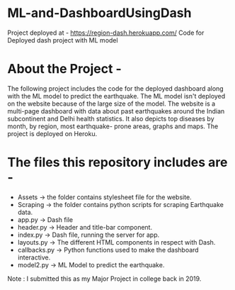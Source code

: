 # ML-and-DashboardUsingDash
Project deployed at - https://region-dash.herokuapp.com/
Code for Deployed dash project with ML model

# About the Project -
The following project includes the code for the deployed dashboard along with the ML model to predict the earthquake. The ML model
isn't deployed on the website because of the large size of the model. The website is a multi-page dashboard with data about past 
earthquakes around the Indian subcontinent and Delhi health statistics. It also depicts top diseases by month, by region, most earthquake-
prone areas, graphs and maps. The project is deployed on Heroku. 

# The files this repository includes are -
- Assets -> the folder contains stylesheet file for the website.
- Scraping -> the folder contains python scripts for scraping Earthquake data. 
- app.py -> Dash file
- header.py -> Header and title-bar component.
- index.py -> Dash file, running the server for app.
- layouts.py -> The different HTML components in respect with Dash.
- callbacks.py -> Python functions used to make the dashboard interactive. 
- model2.py -> ML Model to predict the earthquake. 

Note : I submitted this as my Major Project in college back in 2019. 
